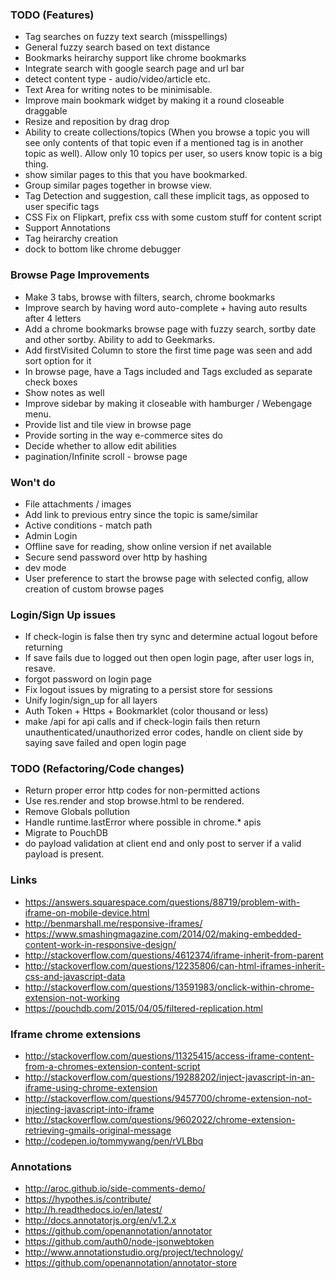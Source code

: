 ### TODO (Features)
- Tag searches on fuzzy text search (misspellings)
- General fuzzy search based on text distance
- Bookmarks heirarchy support like chrome bookmarks
- Integrate search with google search page and url bar
- detect content type - audio/video/article etc.
- Text Area for writing notes to be minimisable.
- Improve main bookmark widget by making it a round closeable draggable
- Resize and reposition by drag drop
- Ability to create collections/topics (When you browse a topic you will see only contents of that topic even if a mentioned tag is in another topic as well). Allow only 10 topics per user, so users know topic is a big thing. 
- show similar pages to this that you have bookmarked. 
- Group similar pages together in browse view.
- Tag Detection and suggestion, call these implicit tags, as opposed to user specific tags
- CSS Fix on Flipkart, prefix css with some custom stuff for content script
- Support Annotations
- Tag heirarchy creation
- dock to bottom like chrome debugger

### Browse Page Improvements
- Make 3 tabs, browse with filters, search, chrome bookmarks
- Improve search by having word auto-complete + having auto results after 4 letters
- Add a chrome bookmarks browse page with fuzzy search, sortby date and other sortby. Ability to add to Geekmarks.
- Add firstVisited Column to store the first time page was seen and add sort option for it
- In browse page, have a Tags included and Tags excluded as separate check boxes
- Show notes as well
- Improve sidebar by making it closeable with hamburger / Webengage menu.
- Provide list and tile view in browse page
- Provide sorting in the way e-commerce sites do
- Decide whether to allow edit abilities
- pagination/Infinite scroll - browse page

### Won't do
- File attachments / images
- Add link to previous entry since the topic is same/similar
- Active conditions - match path
- Admin Login
- Offline save for reading, show online version if net available
- Secure send password over http by hashing
- dev mode
- User preference to start the browse page with selected config, allow creation of custom browse pages

### Login/Sign Up issues
- If check-login is false then try sync and determine actual logout before returning
- If save fails due to logged out then open login page, after user logs in, resave.
- forgot password on login page
- Fix logout issues by migrating to a persist store for sessions
- Unify login/sign_up for all layers
- Auth Token + Https + Bookmarklet (color thousand or less)
- make /api for api calls and if check-login fails then return unauthenticated/unauthorized error codes, handle on client side by saying save failed and open login page

### TODO (Refactoring/Code changes)
- Return proper error http codes for non-permitted actions
- Use res.render and stop browse.html to be rendered.
- Remove Globals pollution
- Handle runtime.lastError where possible in chrome.* apis
- Migrate to PouchDB
- do payload validation at client end and only post to server if a valid payload is present.

### Links
- https://answers.squarespace.com/questions/88719/problem-with-iframe-on-mobile-device.html
- http://benmarshall.me/responsive-iframes/
- https://www.smashingmagazine.com/2014/02/making-embedded-content-work-in-responsive-design/
- http://stackoverflow.com/questions/4612374/iframe-inherit-from-parent
- http://stackoverflow.com/questions/12235806/can-html-iframes-inherit-css-and-javascript-data
- http://stackoverflow.com/questions/13591983/onclick-within-chrome-extension-not-working
- https://pouchdb.com/2015/04/05/filtered-replication.html

### Iframe chrome extensions
- http://stackoverflow.com/questions/11325415/access-iframe-content-from-a-chromes-extension-content-script
- http://stackoverflow.com/questions/19288202/inject-javascript-in-an-iframe-using-chrome-extension
- http://stackoverflow.com/questions/9457700/chrome-extension-not-injecting-javascript-into-iframe
- http://stackoverflow.com/questions/9602022/chrome-extension-retrieving-gmails-original-message
- http://codepen.io/tommywang/pen/rVLBbq

### Annotations
- http://aroc.github.io/side-comments-demo/
- https://hypothes.is/contribute/
- http://h.readthedocs.io/en/latest/
- http://docs.annotatorjs.org/en/v1.2.x
- https://github.com/openannotation/annotator
- https://github.com/auth0/node-jsonwebtoken
- http://www.annotationstudio.org/project/technology/
- https://github.com/openannotation/annotator-store
